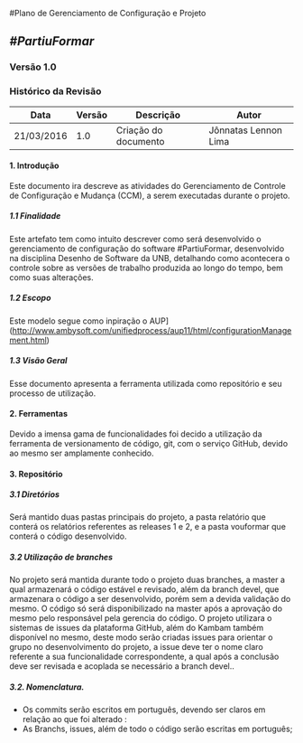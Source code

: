 #Plano de Gerenciamento de Configuração e Projeto
##  ***#PartiuFormar***

### **Versão 1.0**

### Histórico da Revisão
Data|Versão|Descrição|Autor
-----|------|---------|-------
21/03/2016|1.0|Criação do documento|Jônnatas Lennon Lima
 

#### 1.                  Introdução
Este documento ira descreve as atividades do Gerenciamento de Controle de Configuração e Mudança (CCM), a serem executadas durante o projeto.

##### 1.1               Finalidade
Este artefato tem como intuito descrever como será desenvolvido o gerenciamento de configuração do software #PartiuFormar, desenvolvido na disciplina Desenho de Software da UNB, detalhando como acontecera o controle sobre as versões de trabalho produzida ao longo do tempo, bem como suas alterações.

##### 1.2               Escopo
Este modelo segue como inpiração o AUP](http://www.ambysoft.com/unifiedprocess/aup11/html/configurationManagement.html)

##### 1.3               Visão Geral
Esse documento apresenta a ferramenta utilizada como repositório e seu processo de utilização.

#### 2.                 Ferramentas
Devido a imensa gama de funcionalidades foi decido a utilização da ferramenta de versionamento de código, git, com o serviço GitHub, devido ao mesmo ser amplamente conhecido.

#### 3.                 Repositório 
##### 3.1               Diretórios
Será mantido duas pastas principais do projeto, a pasta relatório que conterá os relatórios referentes as releases 1 e 2, e a pasta vouformar que conterá o código desenvolvido.      
##### 3.2               Utilização de branches       
No projeto será mantida durante todo o projeto duas branches, a master a qual armazenará o código estável e revisado, além da branch devel, que armazenara o código a ser desenvolvido, porém sem a devida validação do mesmo. O código só será disponibilizado na master após a aprovação do mesmo pelo responsável pela gerencia do código.
O projeto utilizara o sistemas de issues da plataforma GitHub, além do Kambam também disponível no mesmo, deste modo serão criadas issues para orientar o grupo no desenvolvimento do projeto, a issue deve ter o nome claro referente a sua funcionalidade correspondente, a qual após a conclusão deve ser revisada e acoplada se necessário a branch devel.. 

##### 3.2.              Nomenclatura.
* Os commits serão escritos em português, devendo ser claros em relação ao que foi alterado : 
* As Branchs, issues, além de todo o código serão escritas em português;

